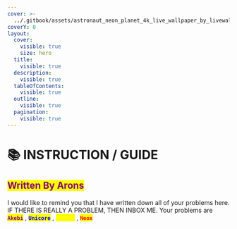 ```yaml
---
cover: >-
  ../.gitbook/assets/astronaut_neon_planet_4k_live_wallpaper_by_livewallpaperspc_dg3rcdd-fullview.jpg
coverY: 0
layout:
  cover:
    visible: true
    size: hero
  title:
    visible: true
  description:
    visible: true
  tableOfContents:
    visible: true
  outline:
    visible: true
  pagination:
    visible: true
---
```


# 📚 INSTRUCTION / GUIDE

## <mark style="color:purple;">**Written By Arons**</mark>

I would like to remind you that I have written down all of your problems here. IF THERE IS REALLY A PROBLEM, THEN INBOX ME. Your problems are <mark style="color:purple;">**`Akebi`**</mark> , <mark style="color:blue;">**`Unicore`**</mark> , <mark style="color:yellow;">**`Korepi`**</mark> , <mark style="color:red;">**`Neox`**</mark>

